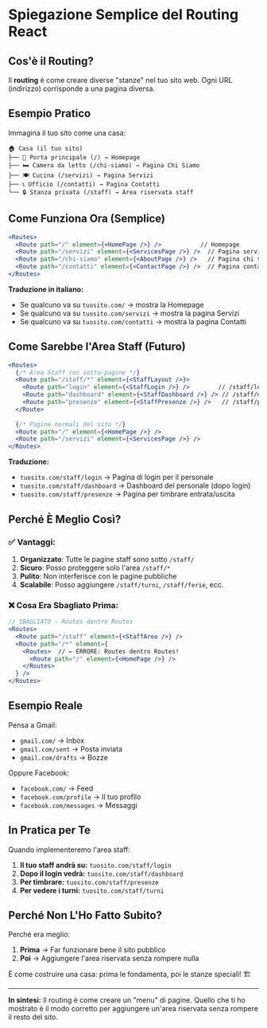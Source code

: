 # Spiegazione Semplice del Routing React

## Cos'è il Routing?

Il **routing** è come creare diverse "stanze" nel tuo sito web. Ogni URL (indirizzo) corrisponde a una pagina diversa.

## Esempio Pratico

Immagina il tuo sito come una casa:

```
🏠 Casa (il tuo sito)
├── 🚪 Porta principale (/) → Homepage
├── 🛏️ Camera da letto (/chi-siamo) → Pagina Chi Siamo  
├── 🍽️ Cucina (/servizi) → Pagina Servizi
├── 📞 Ufficio (/contatti) → Pagina Contatti
└── 🔒 Stanza privata (/staff) → Area riservata staff
```

## Come Funziona Ora (Semplice)

```jsx
<Routes>
  <Route path="/" element={<HomePage />} />           // Homepage
  <Route path="/servizi" element={<ServicesPage />} />  // Pagina servizi
  <Route path="/chi-siamo" element={<AboutPage />} />   // Pagina chi siamo
  <Route path="/contatti" element={<ContactPage />} />  // Pagina contatti
</Routes>
```

**Traduzione in italiano:**
- Se qualcuno va su `tuosito.com/` → mostra la Homepage
- Se qualcuno va su `tuosito.com/servizi` → mostra la pagina Servizi
- Se qualcuno va su `tuosito.com/contatti` → mostra la pagina Contatti

## Come Sarebbe l'Area Staff (Futuro)

```jsx
<Routes>
  {/* Area Staff con sotto-pagine */}
  <Route path="/staff/*" element={<StaffLayout />}>
    <Route path="login" element={<StaffLogin />} />        // /staff/login
    <Route path="dashboard" element={<StaffDashboard />} /> // /staff/dashboard  
    <Route path="presenze" element={<StaffPresenze />} />   // /staff/presenze
  </Route>
  
  {/* Pagine normali del sito */}
  <Route path="/" element={<HomePage />} />
  <Route path="/servizi" element={<ServicesPage />} />
</Routes>
```

**Traduzione:**
- `tuosito.com/staff/login` → Pagina di login per il personale
- `tuosito.com/staff/dashboard` → Dashboard del personale (dopo login)
- `tuosito.com/staff/presenze` → Pagina per timbrare entrata/uscita

## Perché È Meglio Così?

### ✅ Vantaggi:
1. **Organizzato**: Tutte le pagine staff sono sotto `/staff/`
2. **Sicuro**: Posso proteggere solo l'area `/staff/*` 
3. **Pulito**: Non interferisce con le pagine pubbliche
4. **Scalabile**: Posso aggiungere `/staff/turni`, `/staff/ferie`, ecc.

### ❌ Cosa Era Sbagliato Prima:
```jsx
// SBAGLIATO - Routes dentro Routes
<Routes>
  <Route path="/staff" element={<StaffArea />} />
  <Route path="/*" element={
    <Routes>  // ← ERRORE: Routes dentro Routes!
      <Route path="/" element={<HomePage />} />
    </Routes>
  } />
</Routes>
```

## Esempio Reale

Pensa a Gmail:
- `gmail.com/` → Inbox
- `gmail.com/sent` → Posta inviata  
- `gmail.com/drafts` → Bozze

Oppure Facebook:
- `facebook.com/` → Feed
- `facebook.com/profile` → Il tuo profilo
- `facebook.com/messages` → Messaggi

## In Pratica per Te

Quando implementeremo l'area staff:

1. **Il tuo staff andrà su:** `tuosito.com/staff/login`
2. **Dopo il login vedrà:** `tuosito.com/staff/dashboard` 
3. **Per timbrare:** `tuosito.com/staff/presenze`
4. **Per vedere i turni:** `tuosito.com/staff/turni`

## Perché Non L'Ho Fatto Subito?

Perché era meglio:
1. **Prima** → Far funzionare bene il sito pubblico
2. **Poi** → Aggiungere l'area riservata senza rompere nulla

È come costruire una casa: prima le fondamenta, poi le stanze speciali! 🏗️

---

**In sintesi:** Il routing è come creare un "menu" di pagine. Quello che ti ho mostrato è il modo corretto per aggiungere un'area riservata senza rompere il resto del sito.